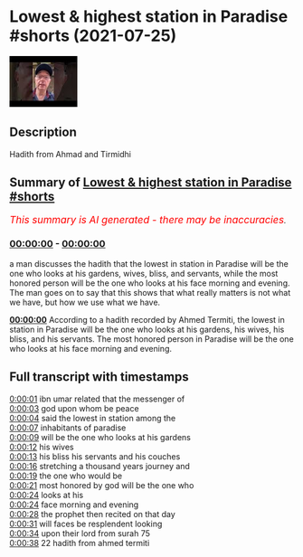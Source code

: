# Lowest & highest station in Paradise #shorts (2021-07-25)

![alt Lowest & highest station in Paradise #shorts](bpzb1rjHUkI.jpg "Lowest & highest station in Paradise #shorts")

## Description

Hadith from Ahmad and Tirmidhi

## Summary of [Lowest & highest station in Paradise #shorts](https://www.youtube.com/watch?v=bpzb1rjHUkI)


*<span style="color:red; font-size:125%">This summary is AI generated - there may be inaccuracies</span>. [](/)*

### [00:00:00](https://www.youtube.com/watch?v=bpzb1rjHUkI&t=0) - [00:00:00](https://www.youtube.com/watch?v=bpzb1rjHUkI&t=0)

a man discusses the hadith that the lowest in station in Paradise will be the one who looks at his gardens, wives, bliss, and servants, while the most honored person will be the one who looks at his face morning and evening. The man goes on to say that this shows that what really matters is not what we have, but how we use what we have.

**[00:00:00](https://www.youtube.com/watch?v=bpzb1rjHUkI&t=0)** According to a hadith recorded by Ahmed Termiti, the lowest in station in Paradise will be the one who looks at his gardens, his wives, his bliss, and his servants. The most honored person in Paradise will be the one who looks at his face morning and evening.

## Full transcript with timestamps

[0:00:01](https://youtu.be/bpzb1rjHUkI?t=1) ibn umar related that the messenger of  
[0:00:03](https://youtu.be/bpzb1rjHUkI?t=3) god upon whom be peace  
[0:00:04](https://youtu.be/bpzb1rjHUkI?t=4) said the lowest in station among the  
[0:00:07](https://youtu.be/bpzb1rjHUkI?t=7) inhabitants of paradise  
[0:00:09](https://youtu.be/bpzb1rjHUkI?t=9) will be the one who looks at his gardens  
[0:00:12](https://youtu.be/bpzb1rjHUkI?t=12) his wives  
[0:00:13](https://youtu.be/bpzb1rjHUkI?t=13) his bliss his servants and his couches  
[0:00:16](https://youtu.be/bpzb1rjHUkI?t=16) stretching a thousand years journey and  
[0:00:19](https://youtu.be/bpzb1rjHUkI?t=19) the one who would be  
[0:00:21](https://youtu.be/bpzb1rjHUkI?t=21) most honored by god will be the one who  
[0:00:24](https://youtu.be/bpzb1rjHUkI?t=24) looks at his  
[0:00:24](https://youtu.be/bpzb1rjHUkI?t=24) face morning and evening  
[0:00:28](https://youtu.be/bpzb1rjHUkI?t=28) the prophet then recited on that day  
[0:00:31](https://youtu.be/bpzb1rjHUkI?t=31) will faces be resplendent looking  
[0:00:34](https://youtu.be/bpzb1rjHUkI?t=34) upon their lord from surah 75  
[0:00:38](https://youtu.be/bpzb1rjHUkI?t=38) 22 hadith from ahmed termiti  
